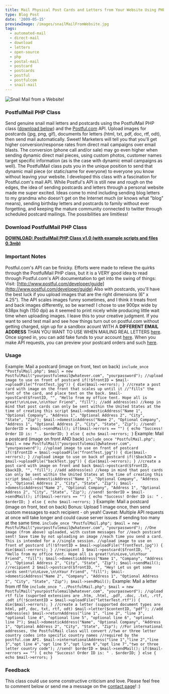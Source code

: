 ```yaml
---
title: Mail Physical Post Cards and Letters from Your Website Using PHP
type: Blog Post
date: '2009-05-15'
previewImage: /images/snailMailFromWebsite.jpg
tags:
  - automated-mail
  - direct-mail
  - download
  - letters
  - open-source
  - php
  - postal-mail
  - postcard
  - postcards
  - postful
  - postfulcom
  - snail-mail
---
```

![Snail Mail from a Website!](/images/snailmail.jpg)

### PostfulMail PHP Class

Send genuine snail mail letters and postcards using the PostfulMail PHP class ([download below](#download)) and the [Postful.com](http://postful.com) API. Upload images for postcards (jpg, png, gif), documents for letters (html, txt, pdf, doc, rtf, odt), then send mail automatically. Sweet! Marketers will tell you that you'll get higher conversion/response rates from direct mail campaigns over email blasts. The conversion (phone call and/or sale) may go even higher when sending dynamic direct mail pieces, using custom photos, customer names target specific information (as is the case with dynamic email campaigns as well). The PostfulMail class puts you in the unique position to send that dynamic mail piece (or static/same for everyone) to everyone you know without leaving your website. I developed this class with a fascination for Postful.com's mail API. While Postful's API is still new and rough on the edges, the idea of sending postcards and letters through a personal website made me super excited. Ideas come to mind including sending blog letters to my grandma who doesn't get on the Internet much (or knows what "blog" means), sending birthday letters and postcards to family without ever forgetting, and keeping the mature community connected to twitter through scheduled postcard mailings. The possibilities are limitless!

### Download PostfulMail PHP Class

**[DOWNLOAD: PostfulMail PHP Class v1.0 (with example scripts and files 0.3mb)](/downloads/PostfulMailPHPClass_v1.0.zip)**

### Important Notes

Postful.com's API can be finicky. Efforts were made to relieve the quirks through the PostfulMail PHP class, but it is a VERY good idea to read through Postful.com's API documentation to get into the swing of things: Visit: [http://www.postful.com/developer/guide](http://www.postful.com/developer/guide) Also with postcards, you'll have the best luck if you upload images that are the right dimensions (6" x 4.25"). The API scales images funny sometimes, and I think it treats front and back images differently, so be warned! I chose to use 900px wide by 638px high (150 dpi) as it seemed to print nicely while producing little wait time when uploading images. I leave this to your creative judgment. If you want to send test mail and see how things turn out on postful.com without getting charged, sign up for a sandbox acount WITH A **DIFFERENT EMAIL ADDRESS** THAN YOU WANT TO USE WHEN MAILING REAL LETTERS [here](http://www.postful.com/sandbox/signup). Once signed in, you can add fake funds to your account [here](http://www.postful.com/sandbox/account). When you make API requests, you can preview your postcard orders and such [here](http://www.postful.com/order/list).

### Usage

Example: Mail a postcard (image on front, text on back) `include_once "PostfulMail.php"; $mail = new PostfulMail("yourpostfulemail@whatever.com", "yourpassword"); //upload image to use on front of postcard if(!$frontID = $mail->uploadFile("frontTest.jpg")) { die($mail->errors); } //create a post card with image on the front that scales up until it //"fills" the font of the card, and place text on the back. $mail->postCard($frontID, "", "Hello from my office tent. Hope all is great!\n\nLove,\n\nYour Friend", "fill"); //add address(es) //keep in mind that post cards can only be sent within the United States at the time of creating this script $mail->domesticAddress("Name 1", "Optional Company", "Address 1", "Optional Address 2", "City", "State", "Zip"); $mail->domesticAddress("Name 2", "Optional Company", "Address 1", "Optional Address 2", "City", "State", "Zip"); //send! $orderID = $mail->sendMail(); if($mail->errors == "") { echo "Success! Order ID is: " . $orderID; } else { echo $mail->errors; }` Example: Mail a postcard (image on front AND back) `include_once "PostfulMail.php"; $mail = new PostfulMail("yourpostfulemail@whatever.com", "yourpassword"); //upload image to use on front of postcard if(!$frontID = $mail->uploadFile("frontTest.jpg")) { die($mail->errors); } //upload image to use on back of postcard if(!$backID = $mail->uploadFile("backTest.jpg")) { die($mail->errors); } //create a post card with image on front and back $mail->postcard($frontID, $backID, "", "fill"); //add address(es) //keep in mind that post cards can only be sent within the United States at the time of creating this script $mail->domesticAddress("Name 1", "Optional Company", "Address 1", "Optional Address 2", "City", "State", "Zip"); $mail->domesticAddress("Name 2", "Optional Company", "Address 1", "Optional Address 2", "City", "State", "Zip"); //send! $orderID = $mail->sendMail(); if($mail->errors == "") { echo "Success! Order ID is: " . $orderID; } else { echo $mail->errors; }` Example: Mail a postcard (image on front, text on back) Bonus: Upload 1 image once, then send custom messages to each recipient - oh yeah! Caveat: Multiple API requests at once will take longer and could cause server issues if sending too many at the same time. `include_once "PostfulMail.php"; $mail = new PostfulMail("yourpostfulemail@whatever.com", "yourpassword"); //One image (from above) uploaded, with custom messages for //each postcard sent! Save time by not uploading an image //each time you send a card. This is intended for a //single session. //upload image to use on front of postcard if(!$frontID = $mail->uploadFile("frontTest.jpg")) { die($mail->errors); } //recipient 1 $mail->postcard($frontID, "", "Hello from my office tent. Hope all is great!\n\nLove,\n\nYour Friend", "fill"); $mail->domesticAddress("Name 1", "Company", "Address 1", "Optional Address 2", "City", "State", "Zip"); $mail->sendMail(); //recipient 2 $mail->postcard($frontID, "", "Hey! Let us get some cards sent!\n\nLove,\n\nYour Friend", "fill"); $mail->domesticAddress("Name 2", "Company", "Address 1", "Optional Address 2", "City", "State", "Zip"); $mail->sendMail();` Example: Mail a letter from rtf file `include_once "../PostfulMail.php"; $mail = new PostfulMail("yourpostfulemail@whatever.com", "yourpassword"); //upload rtf file (suported extensions are .htm, .html, .pdf, .doc, .txt, .rtf, .odt if(!$contentID = $mail->uploadFile("letterTest.rtf")) { die($mail->errors); } //create a letter (supported document types are html, pdf, doc, txt, rtf, odt) $mail->letter($contentID, "pdf"); //add address(es) $mail->returnAddress("line 1", "line 2", "line 3", "optional line 4", "optional line 5", "optional line 6", "optional line 7"); $mail->domesticAddress("Name", "Optional Company", "Address 1", "Optional Address 2", "City", "State", "Zip"); //For international addresses, the PostfulMail class will convert //two or three letter country codes into specific country names //required by the postful.com API. $mail->internationalAddress("line 1","line 2","line 3","opt line 4","opt line 5","opt line 6","opt line 7","two or three letter country code"); //send! $orderID = $mail->sendMail(); if($mail->errors == "") { echo "Success! Order ID is: " . $orderID; } else { echo $mail->errors; }`

### Feedback

This class could use some constructive criticism and love. Please feel free to comment below or send me a message on the [contact page](http://www.christopherstevens.cc/contact.php)! :)
